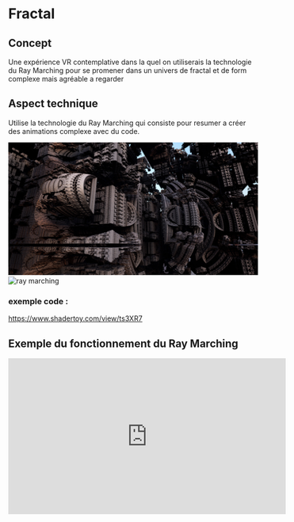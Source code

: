 #  Fractal  
## Concept  
Une expérience VR contemplative dans la quel on utiliserais la technologie du Ray Marching pour se promener dans un univers de fractal et de form complexe mais agréable a regarder

## Aspect technique  
Utilise la technologie du Ray Marching qui consiste pour resumer a créer des animations complexe avec du code.

![ray marching](images/presentation/fractal_complexe.jpg)  
![ray marching](images/presentation/fractal_simple.gif)  
### exemple code :  
https://www.shadertoy.com/view/ts3XR7

## Exemple du fonctionnement du Ray Marching
<iframe width="560" height="315" src="https://www.youtube.com/embed/Cp5WWtMoeKg?si=Iy_nLR7W60akc9IK" title="YouTube video player" frameborder="0" allow="accelerometer; autoplay; clipboard-write; encrypted-media; gyroscope; picture-in-picture; web-share" allowfullscreen></iframe>  
